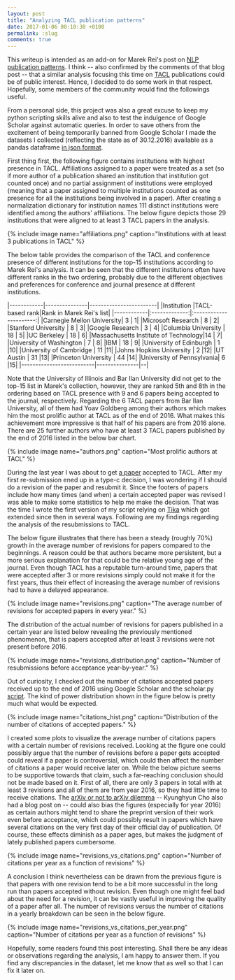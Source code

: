```yaml
---
layout: post
title: "Analyzing TACL publication patterns"
date: 2017-01-06 00:10:30 +0100
permalink: :slug
comments: true
---
```

This writeup is intended as an add-on for Marek Rei's post on [NLP publication patterns](http://www.marekrei.com/blog/analysing-nlp-publication-patterns/). I think -- also confirmed by the comments of that blog post -- that a similar analysis focusing this time on [TACL](https://transacl.org/ojs/index.php/tacl) publications could be of public interest. Hence, I decided to do some work in that respect. Hopefully, some members of the community would find the followings useful.

From a personal side, this project was also a great excuse to keep my python scripting skills alive and also to test the indulgence of Google Scholar against automatic queries. In order to save others from the excitement of being temporarily banned from Google Scholar I made the datasets I collected (reflecting the state as of 30.12.2016) available as a pandas dataframe [in json format](/assets/posts/tacl_data.json).

First thing first, the following figure contains institutions with highest presence in TACL. Affiliations assigned to a paper were treated as a set (so if more author of a publication shared an institution that institution got counted once) and no partial assignment of institutions were employed (meaning that a paper assigned to multiple institutions counted as one presence for all the institutions being involved in a paper). After creating a normalization dictionary for institution names 111 distinct institutions were identified among the authors' affiliations. The below figure depicts those 29 institutions that were aligned to at least 3 TACL papers in the analysis.

{% include image name="affiliations.png" caption="Institutions with at least 3 publications in TACL" %}

The below table provides the comparison of the TACL and conference presence of different institutions for the top-15 institutions according to Marek Rei's analysis. It can be seen that the different institutions often have different ranks in the two ordering, probably due to the different objectives and preferences for conference and journal presence at different institutions.

|------------|---------------|------------------------|
|Institution |TACL-based rank|Rank in Marek Rei's list|
|------------|:-------------:|:----------------------:|
|Carnegie Mellon University|       3       | 1|
|Microsoft Research        |       8       | 2|
|Stanford University       |       8       | 3|
|Google Research           |       3       | 4|
|Columbia University       |      18       | 5|
|UC Berkeley               |      18       | 6|
|Massachusetts Institute of Technology|14  | 7|
|University of Washington  |       7       | 8|
|IBM                       |      18       | 9|
|University of Edinburgh   |       1       |10|
|University of Cambridge   |      11       |11|
|Johns Hopkins University  |       2       |12|
|UT Austin                 |      31       |13|
|Princeton University      |      44       |14|
|University of Pennsylvania|       6       |15|
|--------------------------|---------------|--|

Note that the University of Illinois and Bar Ilan University did not get to the top-15 list in Marek's collection, however, they are ranked 5th and 8th in the ordering based on TACL presence with 9 and 6 papers being accepted to the journal, respectively. Regarding the 6 TACL papers from Bar Ilan University, all of them had Yoav Goldberg among their authors which makes him the most prolific author at TACL as of the end of 2016. What makes this achievement more impressive is that half of his papers are from 2016 alone. There are 25 further authors who have at least 3 TACL papers published by the end of 2016 listed in the below bar chart.

{% include image name="authors.png" caption="Most prolific authors at TACL" %}

During the last year I was about to get [a paper](https://arxiv.org/abs/1612.07130) accepted to TACL. After my first re-submission ened up in a type-c decision, I was wondering if I should do a revision of the paper and resubmit it. Since the footers of papers include how many times (and when) a certain accepted paper was revised I was able to make some statistics to help me make the decision. That was the time I wrote the first version of my script relying on [Tika](https://github.com/chrismattmann/tika-python) which got extended since then in several ways. Following are my findings regarding the analysis of the resubmissions to TACL.

The below figure illustrates that there has been a steady (roughly 70%) growth in the average number of revisions for papers compared to the beginnings. A reason could be that authors became more persistent, but a more serious explanation for that could be the relative young age of the journal. Even though TACL has a reputable turn-around time, papers that were accepted after 3 or more revisions simply could not make it for the first years, thus their effect of increasing the average number of revisions had to have a delayed appearance.

{% include image name="revisions.png" caption="The average number of revisions for accepted papers in every year." %}

The distribution of the actual number of revisions for papers published in a certain year are listed below revealing the previously mentioned phenomenon, that is papers accepted after at least 3 revisions were not present before 2016.

{% include image name="revisions_distribution.png" caption="Number of resubmissions before acceptance year-by-year." %}

Out of curiosity, I checked out the number of citations accepted papers received up to the end of 2016 using Google Scholar and the scholar.py [script](https://github.com/ckreibich/scholar.py). The kind of power distribution shown in the figure below is pretty much what would be expected.

{% include image name="citations_hist.png" caption="Distribution of the number of citations of accepted papers." %}

I created some plots to visualize the average number of citations papers with a certain number of revisions received. Looking at the figure one could possibly argue that the number of revisions before a paper gets accepted could reveal if a paper is controversial, which could then affect the number of citations a paper would receive later on. While the below picture seems to be supportive towards that claim, such a far-reaching conclusion should not be made based on it. First of all, there are only 3 papers in total with at least 3 revisions and all of them are from year 2016, so they had little time to receive citations. The [arXiv or not to arXiv dilemma](http://www.kyunghyuncho.me/home/blog/toarxivornottoarxiv) -- Kyunghyun Cho also had a blog post on --  could also bias the figures (especially for year 2016) as certain authors might tend to share the preprint version of their work even before acceptance, which could possibly result in papers which have several citations on the very first day of their official day of publication. Of course, these effects diminish as a paper ages, but makes the judgment of lately published papers cumbersome.

{% include image name="revisions_vs_citations.png" caption="Number of citations per year as a function of revisions" %}

A conclusion I think nevertheless can be drawn from the previous figure is that papers with one revision tend to be a bit more successful in the long run than papers accepted without revision. Even though one might feel bad about the need for a revision, it can be vastly useful in improving the quality of a paper after all. The number of revisions versus the number of citations in a yearly breakdown can be seen in the below figure.

{% include image name="revisions_vs_citations_per_year.png" caption="Number of citations per year as a function of revisions" %}

Hopefully, some readers found this post interesting. Shall there be any ideas or observations regarding the analysis, I am happy to answer them. If you find any discrepancies in the dataset, let me know that as well so that I can fix it later on.

